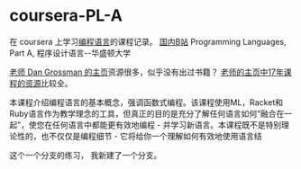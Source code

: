 # coursera-PL-A

在 coursera 上学习[编程语言](https://www.coursera.org/learn/programming-languages/home/info)的课程记录。
[国内B站](https://www.bilibili.com/video/av22103318?from=search&seid=1123100645421865903)
Programming Languages, Part A,  程序设计语言--华盛顿大学

[老师 Dan Grossman 的主页](https://homes.cs.washington.edu/~djg/)资源很多，似乎没有出过书籍？
[老师的主页中17年课程的资源](https://courses.cs.washington.edu/courses/cse341/17au/)比较全。

本课程介绍编程语言的基本概念，强调函数式编程。该课程使用ML，Racket和Ruby语言作为教学理念的工具，但真正的目的是充分了解任何语言如何“融合在一起”，使您在任何语言中都能更有效地编程 - 并学习新语言。本课程既不是特别理论性的，也不仅仅是编程细节 - 它将给你一个理解如何有效地使用语言结

这个一个分支的练习， 我新建了一个分支。
